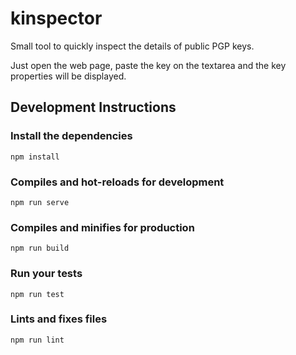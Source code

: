 # kinspector

Small tool to quickly inspect the details of public PGP keys.

Just open the web page, paste the key on the textarea and the key properties will be displayed.

## Development Instructions

### Install the dependencies

```
npm install
```

### Compiles and hot-reloads for development

```
npm run serve
```

### Compiles and minifies for production

```
npm run build
```

### Run your tests

```
npm run test
```

### Lints and fixes files

```
npm run lint
```
